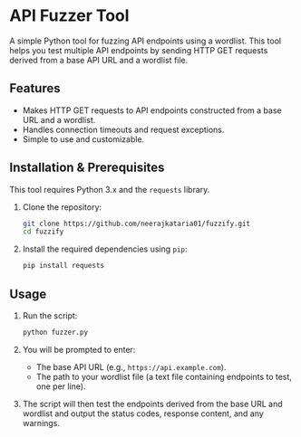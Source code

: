 
# API Fuzzer Tool

A simple Python tool for fuzzing API endpoints using a wordlist. This tool helps you test multiple API endpoints by sending HTTP GET requests derived from a base API URL and a wordlist file.

## Features

- Makes HTTP GET requests to API endpoints constructed from a base URL and a wordlist.
- Handles connection timeouts and request exceptions.
- Simple to use and customizable.

## Installation & Prerequisites

This tool requires Python 3.x and the `requests` library.

1. Clone the repository:
    ```bash
    git clone https://github.com/neerajkataria01/fuzzify.git
    cd fuzzify
    ```

2. Install the required dependencies using `pip`:
    ```bash
    pip install requests
    ```

## Usage

1. Run the script:
    ```bash
    python fuzzer.py
    ```

2. You will be prompted to enter:
   - The base API URL (e.g., `https://api.example.com`).
   - The path to your wordlist file (a text file containing endpoints to test, one per line).

3. The script will then test the endpoints derived from the base URL and wordlist and output the status codes, response content, and any warnings.
